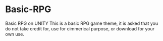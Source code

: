 # Basic-RPG
Basic RPG on UNITY
This is a basic RPG game theme, it is asked that you do not take credit for, use for cimmerical purpose, or download for your own use.
